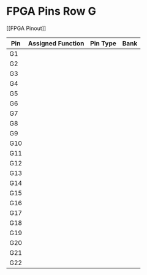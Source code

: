 # FPGA Pins Row G
[[FPGA Pinout]]

| Pin | Assigned Function | Pin Type | Bank |
| --- | ----------------- | -------- | ---- |
| G1  |                   |          |      |
| G2  |                   |          |      |
| G3  |                   |          |      |
| G4  |                   |          |      |
| G5  |                   |          |      |
| G6  |                   |          |      |
| G7  |                   |          |      |
| G8  |                   |          |      |
| G9  |                   |          |      |
| G10 |                   |          |      |
| G11 |                   |          |      |
| G12 |                   |          |      |
| G13 |                   |          |      |
| G14 |                   |          |      |
| G15 |                   |          |      |
| G16 |                   |          |      |
| G17 |                   |          |      |
| G18 |                   |          |      |
| G19 |                   |          |      |
| G20 |                   |          |      |
| G21 |                   |          |      |
| G22 |                   |          |      |
